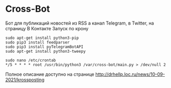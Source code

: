 # Cross-Bot

Бот для публикаций новостей из RSS а канал Telegram, в Twitter, на страницу В Контакте
Запуск по крону

```
sudo apt-get install python3-pip
sudo pip3 install feedparser
sudo pip3 install pyTelegramBotAPI
sudo apt-get install python3-tweepy
```

```
sudo nano /etc/crontab
*/5 * * * * root /usr/bin/python3 /var/cross-bot/main.py > /dev/null 2
```
Полное описание доступно на странице http://drhellp.loc.ru/news/10-09-2021/krossposting
